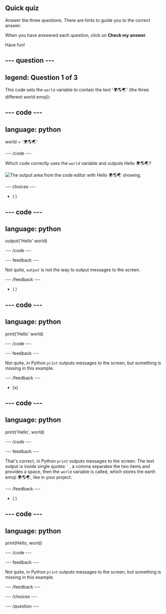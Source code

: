 ## Quick quiz

Answer the three questions. There are hints to guide you to the correct answer.

When you have answered each question, click on **Check my answer**.

Have fun!

## --- question ---

## legend: Question 1 of 3

This code sets the `world` variable to contain the text '🌍🌎🌏' (the three different world emoji):

## --- code ---

## language: python

world = '🌍🌎🌏'

\--- /code ---

Which code correctly uses the `world` variable and outputs Hello 🌍🌎🌏?

![The output area from the code editor with Hello 🌍🌎🌏 showing.](images/quiz1.png)

\--- choices ---

- ( )

## --- code ---

## language: python

output('Hello' world)

\--- /code ---

\--- feedback ---

Not quite, `output` is not the way to output messages to the screen.

\--- /feedback ---

- ( )

## --- code ---

## language: python

print('Hello' world)

\--- /code ---

\--- feedback ---

Not quite, in Python `print` outputs messages to the screen, but something is missing in this example.

\--- /feedback ---

- (x)

## --- code ---

## language: python

print('Hello', world)

\--- /code ---

\--- feedback ---

That's correct, in Python `print` outputs messages to the screen. The text output is inside single quotes `'` , a comma separates the two items and provides a space, then the `world` variable is called, which stores the earth emoji 🌍🌎🌏, like in your project.

\--- /feedback ---

- ( )

## --- code ---

## language: python

print(Hello, world)

\--- /code ---

\--- feedback ---

Not quite, in Python `print` outputs messages to the screen, but something is missing in this example.

\--- /feedback ---

\--- /choices ---

\--- /question ---
